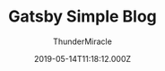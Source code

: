 ---
title: Gatsby Simple Blog
github: https://github.com/thundermiracle/gatsby-simple-blog
demo: https://gatsby-simple-blog.thundermiracle.com/
author: ThunderMiracle
ssg:
  - Gatsby
cms:
  - Markdown
date: 2019-05-14T11:18:12.000Z
description: >-
  an easily configurable gatsby-starter-blog with overreacted looking and tags,
  breadcrumbs, disqus, i18n, eslint supported
draft: true
publish_date: '2019-05-14T11:18:12Z'
update_date: '2022-11-01T18:05:34Z'
github_star: 50
github_fork: 23
---